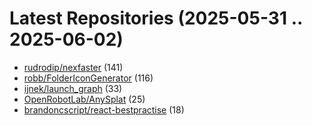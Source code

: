 # Latest Repositories (2025-05-31 .. 2025-06-02)

- [rudrodip/nexfaster](https://github.com/rudrodip/nexfaster) (141)
- [robb/FolderIconGenerator](https://github.com/robb/FolderIconGenerator) (116)
- [ijnek/launch_graph](https://github.com/ijnek/launch_graph) (33)
- [OpenRobotLab/AnySplat](https://github.com/OpenRobotLab/AnySplat) (25)
- [brandoncscript/react-bestpractise](https://github.com/brandoncscript/react-bestpractise) (18)
